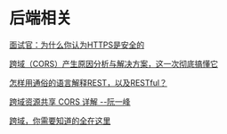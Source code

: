 # 后端相关

[面试官：为什么你认为HTTPS是安全的](https://mp.weixin.qq.com/s?__biz=MzA4Nzg0MDM5Nw==&mid=2247489511&idx=2&sn=f4297d2c14690936cabe1dec3d947761&chksm=90321405a7459d13f80f1a87217e67df8448e8038e5d38e620fc95cf74d3232cee8ebfa9d6e4&scene=126&sessionid=1608265780&key=ea7446b001317384dee64cdb066e04fa3faffc67fa92727fbfe0474359a7040e6503215321bb178ae2e377feceae7df603514894881dfd7365b9cd48d69b6535add7d2b75a6010dc52dc17cf1c4da69f1ab4710ab3a81b6285cb4fc9252a6e590780eb8624f8406723eaacffe72544c4c55c03d5264054b7bc6cb71fefdb3721&ascene=1&uin=Mzc2MjkyMjk0MQ%3D%3D&devicetype=Windows+10+x64&version=6300002f&lang=zh_CN&exportkey=A2uD4lCe5o9ZTSGXI%2B3A3bc%3D&pass_ticket=DwgVNSSUlPdP0Oz%2FhiWdUHhMDl%2Fbr1k%2BKUVWM5PaLxPRpZq47fp88jOXm5t8m7mm&wx_header=0)

[跨域（CORS）产生原因分析与解决方案，这一次彻底搞懂它](https://mp.weixin.qq.com/s?__biz=MzU2MzM2NzU0NA==&mid=2247487940&idx=1&sn=c6804345a2e3cb5af1499fd653a536d5&chksm=fc5a0ad3cb2d83c5ef00e2198f56f310c1f316ce343595e19a6d4f66516daa54cd927110189b&mpshare=1&scene=24&srcid=09240IBejl6oWZHMOLaMZeGV&sharer_sharetime=1600910796017&sharer_shareid=18af4598a510ab1911de864d55f65d3a&key=3712d248eda753bfa8e02153be87bc32fcf489e3755dc132d7b393f0445e2ac59fd171eb6133d95a1f4cd0546c1971eefb1a1462c616be8c19733291ad8b637755110fc650dd5af28bf182aaa03c79874a9c72c7dabd45ea00aa20fa14991b8d3171df501c6aad1fdc6a695acbc596fd683ce5284eaf648150ab14c978b73480&ascene=14&uin=Mzc2MjkyMjk0MQ%3D%3D&devicetype=Windows+10+x64&version=62090529&lang=zh_CN&exportkey=Aygmujwa0zY0W9FPszeGDIk%3D&pass_ticket=sU5YMpGD3HAtizhOOKwhBidWxja5%2FiXWfFY8%2FxXhyFFjWwFHbCOMrAyC2wluKMlW&wx_header=0)

[怎样用通俗的语言解释REST，以及RESTful？](https://www.zhihu.com/question/28557115/answer/48094438)

[跨域资源共享 CORS 详解 --阮一峰](http://www.ruanyifeng.com/blog/2016/04/cors.html)

[跨域，你需要知道的全在这里](https://juejin.cn/post/6844903508689321991)